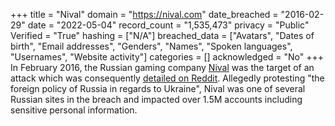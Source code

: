 +++
title = "Nival"
domain = "https://nival.com"
date_breached = "2016-02-29"
date = "2022-05-04"
record_count = "1,535,473"
privacy = "Public"
Verified = "True"
hashing = ["N/A"]
breached_data = ["Avatars", "Dates of birth", "Email addresses", "Genders", "Names", "Spoken languages", "Usernames", "Website activity"]
categories = []
acknowledged = "No"
+++
In February 2016, the Russian gaming company <a href="http://nival.com" target="_blank" rel="noopener">Nival</a> was the target of an attack which was consequently <a href="https://www.reddit.com/r/pwned/comments/47u1bf/operation_wrath_of_anakin_evolved" target="_blank" rel="noopener">detailed on Reddit</a>. Allegedly protesting &quot;the foreign policy of Russia in regards to Ukraine&quot;, Nival was one of several Russian sites in the breach and impacted over 1.5M accounts including sensitive personal information.
